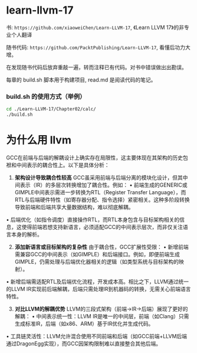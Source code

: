 # learn-llvm-17

书: `https://github.com/xiaoweiChen/Learn-LLVM-17`, 《Learn LLVM 17》的非专业个人翻译

随书代码: `https://github.com/PacktPublishing/Learn-LLVM-17`, 看懂后功力大增。

在发现随书代码后放弃重敲一遍，转而注释已有代码。对书中错误做出出勘误。

每章的 build.sh 脚本用于构建项目, read.md 是阅读代码的笔记。

### build.sh 的使用方式（举例）
```bash
cd ./Learn-LLVM-17/Chapter02/calc/
./build.sh 
```

# 为什么用 llvm
GCC在前端与后端的解耦设计上确实存在局限性，这主要体现在其架构的历史包袱和中间表示的耦合性上。以下是具体分析：

1. **架构设计导致耦合性较高**
GCC虽采用前端与后端分离的模块化设计，但其中间表示（IR）的多层次转换增加了耦合性。例如：
• 前端生成的GENERIC或GIMPLE中间表示需进一步转换为RTL（Register Transfer Language），而RTL与后端硬件特性（如寄存器分配、指令选择）紧密相关。这种多阶段转换导致前端和后端共享大量数据结构，难以彻底解耦。

• 后端优化（如指令调度）直接操作RTL，而RTL本身包含与目标架构相关的信息，这使得前端若想支持新语言，必须适配GCC的中间表示层次，而非仅关注语言本身的解析。


2. **添加新语言或目标架构的复杂性**
由于耦合性，GCC扩展性受限：
• 新增前端需兼容GCC的中间表示（如GIMPLE）和后端接口。例如，即便前端生成GIMPLE，仍需处理与后端优化器相关的逻辑（如类型系统与目标架构的映射）。

• 新增后端需适配RTL及后端优化流程，开发成本高。相比之下，LLVM通过统一的LLVM IR实现前后端解耦，后端只需处理IR到机器码的转换，无需关心前端语言特性。


3. **对比LLVM的解耦优势**
LLVM的三段式架构（前端→IR→后端）展现了更好的解耦：
• 中间表示统一性：LLVM IR是唯一的中间层，前端（如Clang）只需生成标准IR，后端（如x86、ARM）基于IR优化并生成代码。

• 工具链灵活性：LLVM允许混合使用不同前端和后端（如GCC前端+LLVM后端通过DragonEgg实现），而GCC因架构限制难以直接整合其他后端。